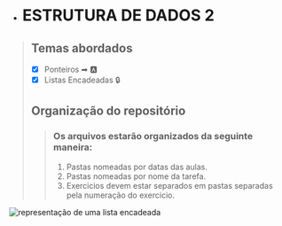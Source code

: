 - # __ESTRUTURA DE DADOS 2__

> ## Temas abordados
> - [x] Ponteiros ➡ 🅰
> - [x] Listas Encadeadas 🔒
>
> ## Organização do repositório
>
> > ### Os arquivos estarão organizados da seguinte maneira:
> > 1. Pastas nomeadas por datas das aulas.
> > 2. Pastas nomeadas por nome da tarefa.
> > 3. Exercicios devem estar separados em pastas separadas pela numeração do exercicio.

 ![representação de uma lista encadeada](http://4.bp.blogspot.com/-NxH9BKaeWuU/VesYLlKGUsI/AAAAAAAAAJQ/gJWWjxLe0sU/s1600/listaencad.png)
